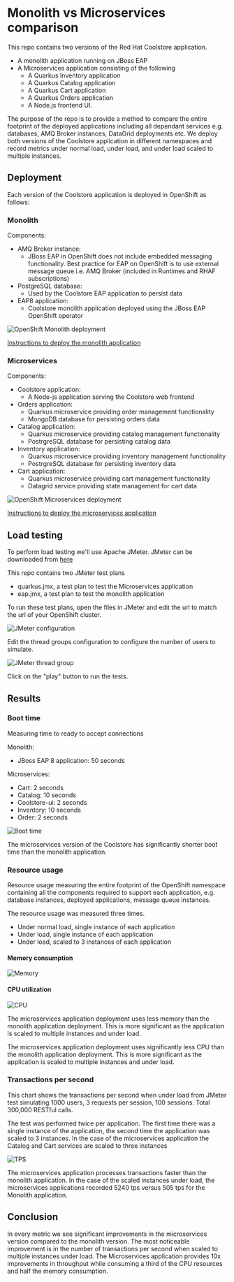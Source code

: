 # Monolith vs Microservices comparison

This repo contains two versions of the Red Hat Coolstore application. 

* A monolith application running on JBoss EAP
* A Microservices application consisting of the following
    * A Quarkus Inventory application
    * A Quarkus Catalog application
    * A Quarkus Cart application
    * A Quarkus Orders application
    * A Node.js frontend UI.

The purpose of the repo is to provide a method to compare the entire footprint of the deployed applications including all dependant services e.g. databases, AMQ Broker instances, DataGrid deployments etc.  We deploy both versions of the Coolstore application in different namespaces and record metrics under normal load, under load, and under load scaled to multiple instances.

## Deployment

Each version of the Coolstore application is deployed in OpenShift as follows:

### Monolith

Components:
* AMQ Broker instance:
    * JBoss EAP in OpenShift does not include embedded messaging functionality.  Best practice for EAP on OpenShift is to use external message queue i.e. AMQ Broker (included in Runtimes and RHAF subscriptions)
* PostgreSQL database:
    * Used by the Coolstore EAP application to persist data
* EAP8 application:
    * Coolstore monolith application deployed using the JBoss EAP OpenShift operator


![OpenShift Monolith deployment](./assets/images/monolith.png "OpenShift Monolith deployment")

[Instructions to deploy the monolith application](./monolith.md 'Monolith deployment')

### Microservices

Components:
* Coolstore application:
    * A Node-js application serving the Coolstore web frontend
* Orders application:
    * Quarkus microservice providing order management functionality
    * MongoDB database for persisting orders data
* Catalog application:
    * Quarkus microservice providing catalog management functionality
    * PostrgreSQL database for persisting catalog data
* Inventory application:
    * Quarkus microservice providing inventory management functionality
    * PostrgreSQL database for persisting inventory data
* Cart application:
    * Quarkus microservice providing cart management functionality
    * Datagrid service providing state management for cart data

![OpenShift Microservices deployment](./assets/images/microservices.png "OpenShift Microservices deployment")

[Instructions to deploy the microservices application](./microservices.md 'Microservices deployment')

## Load testing

To perform load testing we'll use Apache JMeter. JMeter can be downloaded from [here](https://jmeter.apache.org/download_jmeter.cgi)

This repo contains two JMeter test plans

* quarkus.jmx, a test plan to test the Microservices application
* eap.jmx, a test plan to test the monolith application

To run these test plans, open the files in JMeter and edit the url to match the url of your OpenShift cluster.

![JMeter configuration](./assets/images/JMeter.png "JMeter configuration")

Edit the thread groups configuration to configure the number of users to simulate.

![JMeter thread group](./assets/images/thread-group.png "JMeter thread group")

Click on the "play" button to run the tests.

## Results

### Boot time	
Measuring time to ready to accept connections

Monolith:
* JBoss EAP 8 application: 50 seconds

Microservices:
* Cart: 2 seconds
* Catalog: 10 seconds
* Coolstore-ui: 2 seconds
* Inventory: 10 seconds
* Order: 2 seconds

![Boot time](./assets/images/boot-time.png "Boot time")


The microservices version of the Coolstore has significantly shorter boot time than the monolith application.

### Resource usage

Resource usage measuring the entire footprint of the OpenShift namespace containing all the components required to support each application, e.g. database instances, deployed applications, message queue instances.

The resource usage was measured three times. 
* Under normal load, single instance of each application
* Under load, single instance of each application
* Under load, scaled to 3 instances of each application


#### Memory consumption

![Memory](./assets/images/memory.png "Memory")

#### CPU utilization

![CPU](./assets/images/cpu.png "CPU")


The microservices application deployment uses less memory than the monolith application deployment.  This is more significant as the application is scaled to multiple instances and under load.

The microservices application deployment uses significantly less CPU than the monolith application deployment.  This is more significant as the application is scaled to multiple instances and under load.

### Transactions per second

This chart shows the transactions per second when under load from JMeter test simulating 1000 users, 3 requests per session, 100 sessions.  Total 300,000 RESTful calls.

The test was performed twice per application. The first time there was a single instance of the application, the second time the application was scaled to 3 instances.  In the case of the microservices application the Catalog and Cart services are scaled to three instances

![TPS](./assets/images/tps.png "TPS")


The microservices application processes transactions faster than the monolith application.  In the case of the scaled instances under load, the microservices applications recorded 5240 tps versus 505 tps for the Monolith application.

## Conclusion

In every metric we see significant improvements in the microservices version compared to the monolith version.  The most noticeable improvement is in the number of transactions per second when scaled to multiple instances under load.  The Microservices application provides 10x improvements in throughput while consuming a third of the CPU resources and half the memory consumption.